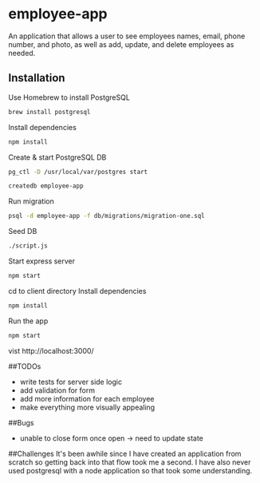 # employee-app
An application that allows a user to see employees names, email, phone number, and photo, as well as add, update, and delete employees as needed.

## Installation

Use Homebrew to install PostgreSQL
```bash
brew install postgresql
```
Install dependencies
```bash
npm install
```
Create & start PostgreSQL DB
```bash
pg_ctl -D /usr/local/var/postgres start
```
```bash
createdb employee-app
```
Run migration
```bash
psql -d employee-app -f db/migrations/migration-one.sql
```
Seed DB
```bash
./script.js
```
Start express server
```bash
npm start
```

cd to client directory
Install dependencies
```bash
npm install
```
Run the app
```bash
npm start
```
vist http://localhost:3000/

##TODOs
- write tests for server side logic
- add validation for form
- add more information for each employee
- make everything more visually appealing

##Bugs
- unable to close form once open -> need to update state

##Challenges
It's been awhile since I have created an application from scratch so getting back into that flow took me a second. I have also never used postgresql with a node application so that took some understanding.
